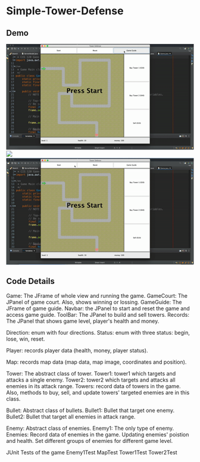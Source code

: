 # Simple-Tower-Defense

## Demo 
![](https://raw.githubusercontent.com/Siming-He/Simple-Tower-Defense/main/assets/defense1.gif)
![](https://raw.githubusercontent.com/Siming-He/Simple-Tower-Defense/main/assets/defense2.gif)
![](https://raw.githubusercontent.com/Siming-He/Simple-Tower-Defense/main/assets/defense3.gif)


## Code Details

  Game: The JFrame of whole view and running the game.
  GameCourt: The JPanel of game court. Also, shows winning or lossing.
  GameGuide: The JFrame of game guide.
  Navbar: the JPanel to start and reset the game and access game guide.
  ToolBar: The JPanel to build and sell towers.
  Records: The JPanel that shows game level, player's health and money.

  Direction: enum with four directions.
  Status: enum with three status: begin, lose, win, reset.

  Player: records player data (health, money, player status).

  Map: records map data (map data, map image, coordinates and position).

  Tower: The abstract class of tower.
  Tower1: tower1 which targets and attacks a single enemy.
  Tower2: tower2 which targets and attacks all enemies in its attack range.
  Towers: record data of towers in the game. Also, methods to buy, sell, and
          update towers' targeted enemies are in this class.

  Bullet: Abstract class of bullets.
  Bullet1: Bullet that target one enemy.
  Bullet2: Bullet that target all enemies in attack range.

  Enemy: Abstract class of enemies.
  Enemy1: The only type of enemy.
  Enemies: Record data of enemies in the game. Updating enemies' poistion and 
  health. Set different groups of enemies for different game level.

  JUnit Tests of the game
    Enemy1Test
    MapTest
    Tower1Test
    Tower2Test

